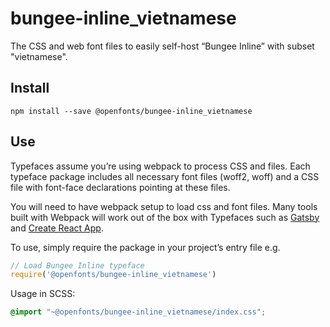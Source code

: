
# bungee-inline_vietnamese

The CSS and web font files to easily self-host “Bungee Inline” with subset "vietnamese".

## Install

`npm install --save @openfonts/bungee-inline_vietnamese`

## Use

Typefaces assume you’re using webpack to process CSS and files. Each typeface
package includes all necessary font files (woff2, woff) and a CSS file with
font-face declarations pointing at these files.

You will need to have webpack setup to load css and font files. Many tools built
with Webpack will work out of the box with Typefaces such as [Gatsby](https://github.com/gatsbyjs/gatsby)
and [Create React App](https://github.com/facebookincubator/create-react-app).

To use, simply require the package in your project’s entry file e.g.

```javascript
// Load Bungee Inline typeface
require('@openfonts/bungee-inline_vietnamese')
```

Usage in SCSS:
```scss
@import "~@openfonts/bungee-inline_vietnamese/index.css";
```
